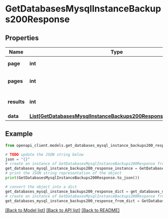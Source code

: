# GetDatabasesMysqlInstanceBackups200Response


## Properties

Name | Type | Description | Notes
------------ | ------------- | ------------- | -------------
**page** | **int** | The current [page](https://techdocs.akamai.com/linode-api/reference/pagination). | [optional] [readonly] 
**pages** | **int** | The total number of [pages](https://techdocs.akamai.com/linode-api/reference/pagination). | [optional] [readonly] 
**results** | **int** | The total number of results. | [optional] [readonly] 
**data** | [**List[GetDatabasesMysqlInstanceBackups200ResponseAllOfDataInner]**](GetDatabasesMysqlInstanceBackups200ResponseAllOfDataInner.md) |  | [optional] 

## Example

```python
from openapi_client.models.get_databases_mysql_instance_backups200_response import GetDatabasesMysqlInstanceBackups200Response

# TODO update the JSON string below
json = "{}"
# create an instance of GetDatabasesMysqlInstanceBackups200Response from a JSON string
get_databases_mysql_instance_backups200_response_instance = GetDatabasesMysqlInstanceBackups200Response.from_json(json)
# print the JSON string representation of the object
print(GetDatabasesMysqlInstanceBackups200Response.to_json())

# convert the object into a dict
get_databases_mysql_instance_backups200_response_dict = get_databases_mysql_instance_backups200_response_instance.to_dict()
# create an instance of GetDatabasesMysqlInstanceBackups200Response from a dict
get_databases_mysql_instance_backups200_response_from_dict = GetDatabasesMysqlInstanceBackups200Response.from_dict(get_databases_mysql_instance_backups200_response_dict)
```
[[Back to Model list]](../README.md#documentation-for-models) [[Back to API list]](../README.md#documentation-for-api-endpoints) [[Back to README]](../README.md)


